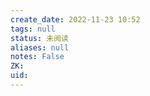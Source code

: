 ```yaml
---
create_date: 2022-11-23 10:52
tags: null
status: 未阅读 
aliases: null
notes: False
ZK: 
uid: 
---
```



